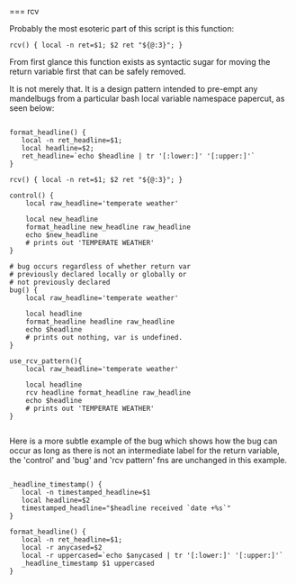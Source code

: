 


=== rcv

Probably the most esoteric part of this script is this function:

```
rcv() { local -n ret=$1; $2 ret "${@:3}"; }
```

From first glance this function exists as syntactic sugar for moving the return variable first that can be safely removed.

It is not merely that. It is a design pattern intended to pre-empt any mandelbugs from a particular bash local variable namespace papercut, as seen below:

```

format_headline() {
   local -n ret_headline=$1;
   local headline=$2;
   ret_headline=`echo $headline | tr '[:lower:]' '[:upper:]'`
}

rcv() { local -n ret=$1; $2 ret "${@:3}"; }

control() {
    local raw_headline='temperate weather'

    local new_headline
    format_headline new_headline raw_headline
    echo $new_headline
    # prints out 'TEMPERATE WEATHER'
}
    
# bug occurs regardless of whether return var
# previously declared locally or globally or
# not previously declared
bug() {
    local raw_headline='temperate weather'

    local headline
    format_headline headline raw_headline
    echo $headline
    # prints out nothing, var is undefined.
}

use_rcv_pattern(){
    local raw_headline='temperate weather'

    local headline
    rcv headline format_headline raw_headline
    echo $headline
    # prints out 'TEMPERATE WEATHER'
}


```

Here is a more subtle example of the bug which shows how the bug can occur as long as there is not an intermediate label for the return variable, the 'control' and 'bug' and 'rcv pattern' fns are unchanged in this example.

```

_headline_timestamp() {
   local -n timestamped_headline=$1
   local headline=$2
   timestamped_headline="$headline received `date +%s`"
}

format_headline() {
   local -n ret_headline=$1;
   local -r anycased=$2
   local -r uppercased=`echo $anycased | tr '[:lower:]' '[:upper:]'`
   _headline_timestamp $1 uppercased
}

```